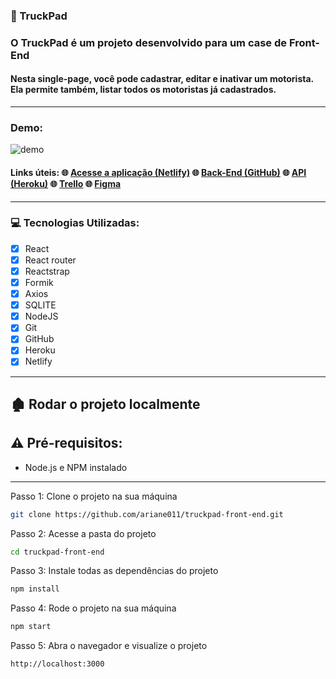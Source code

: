 ### :truck: TruckPad

### O TruckPad é um projeto desenvolvido para um case de Front-End

#### Nesta single-page, você pode cadastrar, editar e inativar um motorista. Ela permite também, listar todos os motoristas já cadastrados.

****

### Demo:

![demo](./src/assets/gifs/demo.gif)

#### Links úteis: :globe_with_meridians: [Acesse a aplicação (Netlify)](https://truckpadcase.netlify.app/) :globe_with_meridians: [Back-End (GitHub)](https://github.com/ariane011/truckpad-back-end) :globe_with_meridians: [API (Heroku)](https://truckpad.herokuapp.com/motoristas) :globe_with_meridians: [Trello](https://trello.com/b/HzSI5fHT/truckpad) :globe_with_meridians: [Figma](https://www.figma.com/file/T8In04Q69Aqp7bpZktriCW/TruckPad?node-id=0%3A1)

****

### :computer: Tecnologias Utilizadas:
 
- [x] React 
- [x] React router
- [x] Reactstrap
- [x] Formik
- [x] Axios
- [x] SQLITE
- [x] NodeJS
- [x] Git
- [x] GitHub
- [x] Heroku
- [x] Netlify

****

## :derelict_house: Rodar o projeto localmente

## ⚠️ Pré-requisitos: 

- Node.js e NPM instalado

****

Passo 1: Clone o projeto na sua máquina

```sh
git clone https://github.com/ariane011/truckpad-front-end.git
```
Passo 2: Acesse a pasta do projeto

```sh
cd truckpad-front-end
```

Passo 3: Instale todas as dependências do projeto

```sh
npm install
```

Passo 4: Rode o projeto na sua máquina

```sh
npm start
```

Passo 5: Abra o navegador e visualize o projeto

```sh
http://localhost:3000
```
